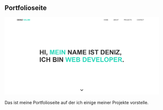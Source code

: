 ## Portfolioseite

![Portfolio Screenshot](images/portfolio-screenshot.png)

Das ist meine Portfolioseite auf der ich einige meiner Projekte vorstelle.
